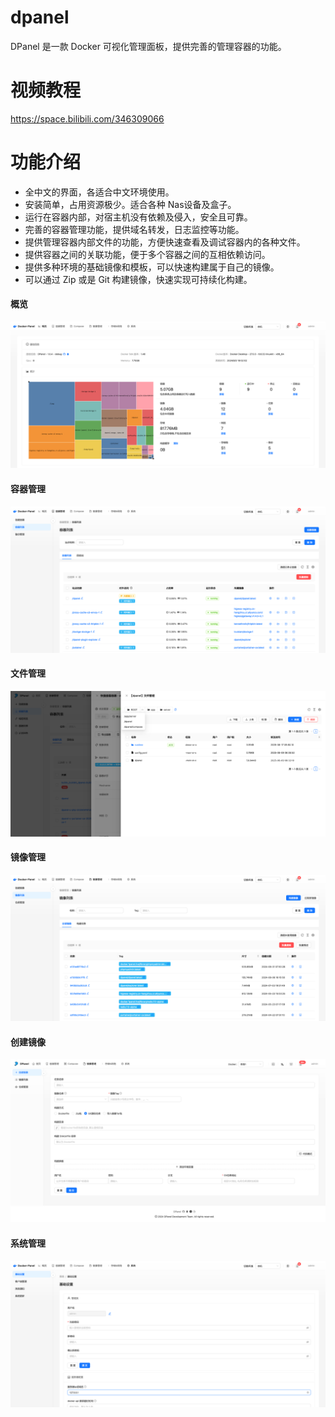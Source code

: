 # dpanel

DPanel 是一款 Docker 可视化管理面板，提供完善的管理容器的功能。

# 视频教程

https://space.bilibili.com/346309066

# 功能介绍

- 全中文的界面，各适合中文环境使用。
- 安装简单，占用资源极少。适合各种 Nas设备及盒子。
- 运行在容器内部，对宿主机没有依赖及侵入，安全且可靠。
- 完善的容器管理功能，提供域名转发，日志监控等功能。
- 提供管理容器内部文件的功能，方便快速查看及调试容器内的各种文件。
- 提供容器之间的关联功能，便于多个容器之间的互相依赖访问。
- 提供多种环境的基础镜像和模板，可以快速构建属于自己的镜像。
- 可以通过 Zip 或是 Git 构建镜像，快速实现可持续化构建。

#### 概览
![home.png](https://raw.githubusercontent.com/donknap/dpanel-docs/master/storage/image/home.png)
#### 容器管理
![app-list.png](https://raw.githubusercontent.com/donknap/dpanel-docs/master/storage/image/app-list.png)
#### 文件管理
![app-file.png](https://raw.githubusercontent.com/donknap/dpanel-docs/master/storage/image/app-file.png)
#### 镜像管理
![image-list.png](https://raw.githubusercontent.com/donknap/dpanel-docs/master/storage/image/image-list.png)
#### 创建镜像
![image-create.png](https://raw.githubusercontent.com/donknap/dpanel-docs/master/storage/image/image-create.png)
#### 系统管理
![system-basic.png](https://raw.githubusercontent.com/donknap/dpanel-docs/master/storage/image/system-basic.png)

